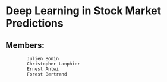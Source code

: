 # Deep Learning in Stock Market Predictions

## Members:
            Julien Bonin
            Christopher Lanphier
            Ernest Antwi
            Forest Bertrand

